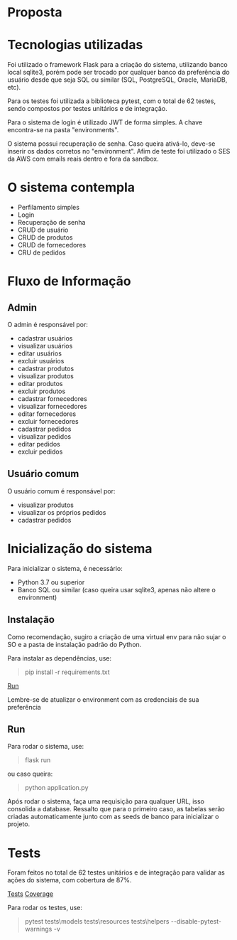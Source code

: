 # Proposta

# Tecnologias utilizadas
Foi utilizado o framework Flask para a criação do sistema, utilizando banco local sqlite3, porém pode ser trocado por qualquer banco da preferência do usuário desde que seja SQL ou similar (SQL, PostgreSQL, Oracle, MariaDB, etc).

Para os testes foi utilizada a biblioteca pytest, com o total de 62 testes, sendo compostos por testes unitários e de integração.

Para o sistema de login é utilizado JWT de forma simples. A chave encontra-se na pasta \"environments\".

O sistema possui recuperação de senha. Caso queira ativá-lo, deve-se inserir os dados corretos no \"environment\". Afim de teste foi utilizado o SES da AWS com emails reais dentro e fora da sandbox.

# O sistema contempla
- Perfilamento simples
- Login
- Recuperação de senha
- CRUD de usuário
- CRUD de produtos
- CRUD de fornecedores
- CRU de pedidos

# Fluxo de Informação
## Admin

O admin é responsável por:
- cadastrar usuários
- visualizar usuários
- editar usuários
- excluir usuários
- cadastrar produtos
- visualizar produtos
- editar produtos
- excluir produtos
- cadastrar fornecedores
- visualizar fornecedores
- editar fornecedores
- excluir fornecedores
- cadastrar pedidos
- visualizar pedidos
- editar pedidos
- excluir pedidos

## Usuário comum
O usuário comum é responsável por:
- visualizar produtos
- visualizar os próprios pedidos
- cadastrar pedidos


# Inicialização do sistema
Para inicializar o sistema, é necessário:
- Python 3.7 ou superior
- Banco SQL ou similar (caso queira usar sqlite3, apenas não altere o environment)

## Instalação
Como recomendação, sugiro a criação de uma virtual env para não sujar o SO e a pasta de instalação padrão do Python.

Para instalar as dependências, use:
> pip install -r requirements.txt

[Run](run.jpg)

Lembre-se de atualizar o environment com as credenciais de sua preferência


## Run
Para rodar o sistema, use:
> flask run

ou caso queira:
> python application.py

Após rodar o sistema, faça uma requisição para qualquer URL, isso consolida a database.
Ressalto que para o primeiro caso, as tabelas serão criadas automaticamente junto com as seeds de banco para inicializar o projeto.


# Tests
Foram feitos no total de 62 testes unitários e de integração para validar as ações do sistema, com cobertura de 87%.

[Tests](tests.jpg)
[Coverage](cov.jpg)

Para rodar os testes, use:
> pytest tests\\models tests\\resources tests\\helpers --disable-pytest-warnings -v
